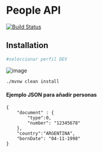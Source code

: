 # People API
[![Build Status](https://travis-ci.org/joemccann/dillinger.svg?branch=master)](https://travis-ci.org/joemccann/dillinger)

## Installation
```sh
#seleccionar perfil DEV
```
![image](https://user-images.githubusercontent.com/28246159/203356896-4d5d92f9-5c18-428b-8800-7a4544ea91f6.png)
```sh
./mvnw clean install
```

#### Ejemplo JSON para añadir personas

```
{
    "document" : {
        "type":0,
        "number": "12345678"
    },
    "country":"ARGENTINA",
    "bornDate": "04-11-1998"
}
```

